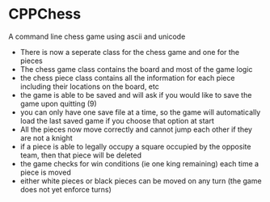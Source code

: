 # CPPChess
A command line chess game using ascii and unicode
 - There is now a seperate class for the chess game and one for the pieces
 - The chess game class contains the board and most of the game logic
 - the chess piece class contains all the information for each piece including their locations on the board, etc
 - the game is able to be saved and will ask if you would like to save the game upon quitting (9)
 - you can only have one save file at a time, so the game will automatically load the last saved game if you choose that option at start
 - All the pieces now move correctly and cannot jump each other if they are not a knight
 - if a piece is able to legally occupy a square occupied by the opposite team, then that piece will be deleted
 - the game checks for win conditions (ie one king remaining) each time a piece is moved
 - either white pieces or black pieces can be moved on any turn (the game does not yet enforce turns)
